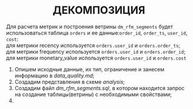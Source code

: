 <h1 align="center">ДЕКОМПОЗИЦИЯ</h1>

  Для расчета метрик и построения ветрины ``dm_rfm_segments`` будет использоваться таблица ``orders`` и ее данные:``order_id``,  ``order_ts``, ``user_id``, ``cost``:</br>
  для метрики recency используется ``orders.user_id`` и ``orders.order_ts``; </br>
  для метрики frequency используется ``orders.user_id`` и ``orders.order_id``; </br>
  для метрики monetary_value используется ``orders.user_id`` и ``orders.cost`` </br>

1. Опишем исходные данные, их тип, ограничение и занесем информацию в *data_quality.md*;
2. Создадим представления в схеме *analysis*;
3. Создадим файл *dm_rfm_segments.sql*, в котором находится запрос на создание таблицы(ветрины) с необходимыми свойствами;
4. 
